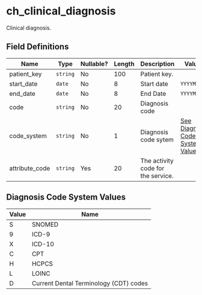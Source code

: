 # ch_clinical_diagnosis

Clinical diagnosis.

## Field Definitions

| Name | Type | Nullable? | Length | Description | Values |
| --- | --- | --- | --- | --- | --- |
| patient_key | `string` | No | 100 | Patient key. |  |
| start_date | `date` | No | 8 | Start date | `YYYYMMDD` |
| end_date | `date` | No | 8 | End Date | `YYYYMMDD` |
| code | `string` | No | 20 | Diagnosis code |  |
| code_system | `string` | No | 1 | Diagnosis code sytem | [See Diagnosis Code System Values](/data-model/inbound/ch_clinical_diagnosis#diagnosis-code-system-values) |
| attribute_code | `string` | Yes | 20 | The activity code for the service. |  |

## Diagnosis Code System Values

| Value | Name |
| --- | --- |
| S | SNOMED |
| 9 | ICD-9 |
| X | ICD-10 |
| C | CPT |
| H | HCPCS |
| L | LOINC |
| D | Current Dental Terminology (CDT) codes |